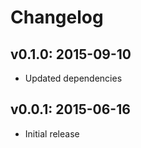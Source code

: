 # Changelog

## v0.1.0: 2015-09-10

- Updated dependencies

## v0.0.1: 2015-06-16

- Initial release
